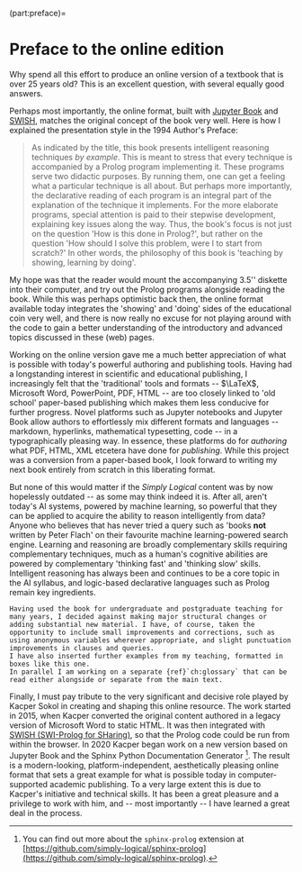 (part:preface)=
# Preface to the online edition #

Why spend all this effort to produce an online version of a textbook that is over 25 years old?
This is an excellent question, with several equally good answers.

Perhaps most importantly, the online format, built with [Jupyter Book](https://jupyterbook.org/) and [SWISH](https://swish.swi-prolog.org/), matches the original concept of the book very well.
Here is how I explained the presentation style in the 1994 Author's Preface:

> As indicated by the title, this book presents intelligent reasoning techniques *by example*. This is meant to stress that every technique is accompanied by a Prolog program implementing it. These programs serve two didactic purposes. By running them, one can get a feeling what a particular technique is all about. But perhaps more importantly, the declarative reading of each program is an integral part of the explanation of the technique it implements. For the more elaborate programs, special attention is paid to their stepwise development, explaining key issues along the way. Thus, the book's focus is not just on the question 'How is this done in Prolog?', but rather on the question 'How should I solve this problem, were I to start from scratch?' In other words, the philosophy of this book is 'teaching by showing, learning by doing'.

My hope was that the reader would mount the accompanying 3.5'' diskette into their computer, and try out the Prolog programs alongside reading the book. While this was perhaps optimistic back then, the online format available today integrates the 'showing' and 'doing' sides of the educational coin very well, and there is now really no excuse for not playing around with the code to gain a better understanding of the introductory and advanced topics discussed in these (web) pages.

Working on the online version gave me a much better appreciation of what is possible with today's powerful authoring and publishing tools. Having had a longstanding interest in scientific and educational publishing, I increasingly felt that the 'traditional' tools and formats -- $\LaTeX$, Microsoft Word, PowerPoint, PDF, HTML -- are too closely linked to 'old school' paper-based publishing which makes them less conducive for further progress. Novel platforms such as Jupyter notebooks and Jupyter Book allow authors to effortlessly mix different formats and languages -- markdown, hyperlinks, mathematical typesetting, code -- in a typographically pleasing way. In essence, these platforms do for *authoring* what PDF, HTML, XML etcetera have done for *publishing*. While this project was a conversion from a paper-based book, I look forward to writing my next book entirely from scratch in this liberating format.

But none of this would matter if the *Simply Logical* content was by now hopelessly outdated -- as some may think indeed it is. After all, aren't today's AI systems, powered by machine learning, so powerful that they can be applied to acquire the ability to reason intelligently from data? Anyone who believes that has never tried a query such as 'books **not** written by Peter Flach' on their favourite machine learning-powered search engine. Learning and reasoning are broadly complementary skills requiring complementary techniques, much as a human's cognitive abilities are powered by complementary 'thinking fast' and 'thinking slow' skills. Intelligent reasoning has always been and continues to be a core topic in the AI syllabus, and logic-based declarative languages such as Prolog remain key ingredients.

````{tip}
Having used the book for undergraduate and postgraduate teaching for many years, I decided against making major structural changes or adding substantial new material. I have, of course, taken the opportunity to include small improvements and corrections, such as using anonymous variables wherever appropriate, and slight punctuation improvements in clauses and queries.
I have also inserted further examples from my teaching, formatted in boxes like this one.
In parallel I am working on a separate {ref}`ch:glossary` that can be read either alongside or separate from the main text.
````

Finally, I must pay tribute to the very significant and decisive role played by Kacper Sokol in creating and shaping this online resource. The work started in 2015, when Kacper converted the original content authored in a legacy version of Microsoft Word to static HTML. It was then integrated with [SWISH (SWI-Prolog for SHaring)](https://swish.swi-prolog.org/), so that the Prolog code could be run from within the browser. In 2020 Kacper began work on a new version based on Jupyter Book and the Sphinx Python Documentation Generator [^*_].
The result is a modern-looking, platform-independent, aesthetically pleasing online format that sets a great example for what is possible today in computer-supported academic publishing. To a very large extent this is due to Kacper's initiative and technical skills. It has been a great pleasure and a privilege to work with him, and -- most importantly -- I have learned a great deal in the process.

[^*_]: You can find out more about the `sphinx-prolog` extension at [https://github.com/simply-logical/sphinx-prolog](https://github.com/simply-logical/sphinx-prolog).
